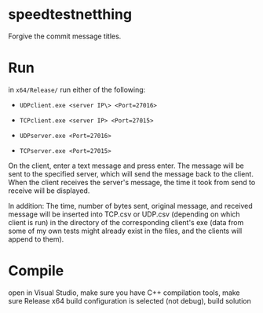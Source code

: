 # speedtestnetthing

Forgive the commit message titles.

# Run
in `x64/Release/` run either of the following:

* `UDPclient.exe <server IP\> <Port=27016>`

* `TCPclient.exe <server IP> <Port=27015>`

* `UDPserver.exe <Port=27016>`

* `TCPserver.exe <Port=27015>`

On the client, enter a text message and press enter. The message will be sent to the specified server, which will send the message back to the client. When the client receives the server's message, the time it took from send to receive will be displayed.

In addition: The time, number of bytes sent, original message, and received message will be inserted into TCP.csv or UDP.csv (depending on which client is run) in the directory of the corresponding client's exe (data from some of my own tests might already exist in the files, and the clients will append to them).

# Compile
open in Visual Studio, make sure you have C++ compilation tools, make sure Release x64 build configuration is selected (not debug), build solution
